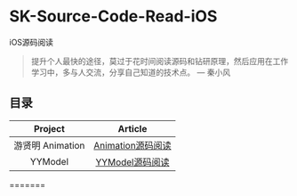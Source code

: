# SK-Source-Code-Read-iOS

iOS源码阅读

> 提升个人最快的途径，莫过于花时间阅读源码和钻研原理，然后应用在工作学习中，多与人交流，分享自己知道的技术点。 — 秦小风

## 目录

| Project | Article |
|:-------:|:------: |
|  游贤明 Animation | [Animation源码阅读](./AnimationRead/AnimationReadREADME.md)        |
|  YYModel | [YYModel源码阅读](./YYModel/YYModelREADME.md)        |
=======
